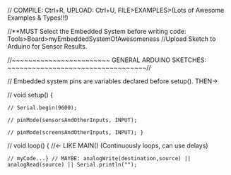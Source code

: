 
// COMPILE: Ctrl+R, UPLOAD: Ctrl+U, FILE>EXAMPLES>(Lots of Awesome Examples & Types!!!) 

//**MUST Select the Embedded System before writing code:  Tools>Board>myEmbeddedSystemOfAwesomeness                                                                                     //Upload Sketch to Arduino for Sensor Results.

//~~~~~~~~~~~~~~~~~~~~~~~~ GENERAL ARDUINO SKETCHES: ~~~~~~~~~~~~~~~~~~~~~~~~~~~~~~~~~~//

//  Embedded system pins are variables declared before setup().   THEN->

// void setup() { 

    // Serial.begin(9600); 

    // pinMode(sensorsAndOtherInputs, INPUT);

    // pinMode(screensAndOtherInputs, INPUT); }

// void loop() {    //<- LIKE MAIN() (Continuously loops, can use delays)

    // myCode...} // MAYBE: analogWrite(destination,source) || analogRead(source) || Serial.println("");
